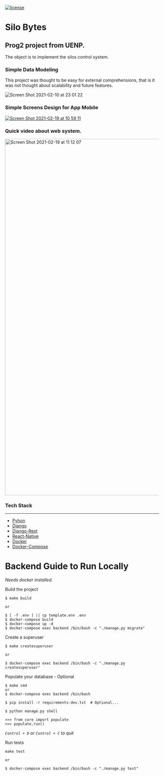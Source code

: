 [![license](https://img.shields.io/github/license/lfvilella/silo-bytes.svg)](https://github.com/lfvilella/silo-bytes/blob/main/LICENSE)

# Silo Bytes

Prog2 project from UENP.
---

The object is to implement the silos control system.


### Simple Data Modeling

This project was thought to be easy for external comprehensions, that is it was not thought about scalability and future features.

![Screen Shot 2021-02-10 at 23 01 22](https://user-images.githubusercontent.com/45940140/107595602-ebaadb00-6bf3-11eb-9351-9e77bd002421.png)


### Simple Screens Design for App Mobile
[![Screen Shot 2021-02-19 at 10 59 11](https://user-images.githubusercontent.com/45940140/108513552-86b14e00-72a1-11eb-8a9e-ae20b87b655c.png)](https://www.figma.com/file/C9ljnxN1BeChfeAzhyxb69/SiloBytes?node-id=0%3A1)


### Quick video about web system.
[<img width="1168" alt="Screen Shot 2021-02-19 at 11 12 07" src="https://user-images.githubusercontent.com/45940140/108514991-55d21880-72a3-11eb-8131-7c2c9722290f.png">](https://youtu.be/-iUIt0smZFA)


### Tech Stack
---
- [Pyhon](https://www.python.org/)
- [Django](https://docs.djangopro)
- [Django-Rest](https://www.django-rest-framework.org/)
- [React-Native](https://reactnative.dev/)
- [Docker](https://docs.docker.com/)
- [Docker-Compose](https://docs.docker.com/compose/install/)

# Backend Guide to Run Locally

*Needs docker installed.*

Build the project
```
$ make build

or

$ [ -f .env ] || cp template.env .env
$ docker-compose build
$ docker-compose up -d
$ docker-compose exec backend /bin/bash -c "./manage.py migrate"
```

Create a superuser
```
$ make createsuperuser

or

$ docker-compose exec backend /bin/bash -c "./manage.py createsuperuser"
```

Populate your database - Optional
```
$ make cmd
or
$ docker-compose exec backend /bin/bash
```
```
$ pip install -r requirements-dev.txt  # Optional...

$ python manage.py shell

>>> from core import populate
>>> populate.run()
```

*`Control + D` or `Control + C` to quit*


Run tests
```
make test

or

$ docker-compose exec backend /bin/bash -c "./manage.py test"
```
